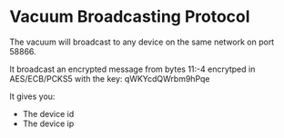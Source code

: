 # Vacuum Broadcasting Protocol

The vacuum will broadcast to any device on the same network on port 58866.

It broadcast an encrypted message from bytes 11:-4 encrytped in AES/ECB/PCKS5 with the key: qWKYcdQWrbm9hPqe

It gives you: 
- The device id
- The device ip